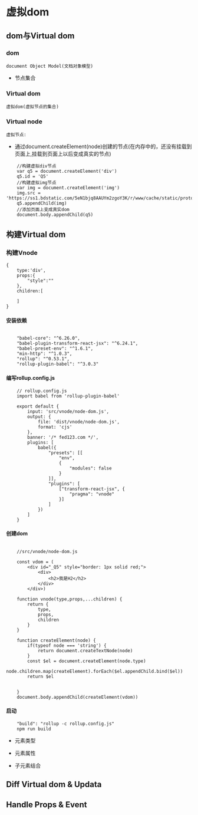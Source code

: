 # 虚拟dom

## dom与Virtual dom

### dom
    document Object Model(文档对象模型)
* 节点集合

### Virtual dom
    虚拟dom(虚拟节点的集合)
### Virtual node
    虚拟节点:
* 通过document.createElement(node)创建的节点(在内存中的，还没有挂载到页面上,挂载到页面上以后变成真实的节点)
    
```
    //构建虚拟div节点
    var q5 = document.createElement('div')
    q5.id = 'Q5'
    //构建虚拟img节点
    var img = document.createElement('img')
    img.src = 'https://ss1.bdstatic.com/5eN1bjq8AAUYm2zgoY3K/r/www/cache/static/protocol/https/home/img/qrcode/zbios_efde696.png'
    q5.appendChild(img)
    //添加页面上变成真实dom
    document.body.appendChild(q5)
```
## 构建Virtual dom

### 构建Vnode

```
{
    type:'div',
    props:{
        "style":""
    },
    children:[
        
    ]
}

```
#### 安装依赖
```

    "babel-core": "^6.26.0",
    "babel-plugin-transform-react-jsx": "^6.24.1",
    "babel-preset-env": "^1.6.1",
    "min-http": "^1.0.3",
    "rollup": "^0.53.1",
    "rollup-plugin-babel": "^3.0.3"
```
#### 编写rollup.config.js
```
    // rollup.config.js
    import babel from 'rollup-plugin-babel'

    export default {
        input: 'src/vnode/node-dom.js',
        output: {
            file: 'dist/vnode/node-dom.js',
            format: 'cjs'
        },
        banner: '/* fed123.com */',
        plugins: [
            babel({
                "presets": [[
                    "env",
                    {
                        "modules": false
                    }
                ]],
                "plugins": [
                    ["transform-react-jsx", {
                        "pragma": "vnode"
                    }]
                ]
            })
        ]
    }

```
#### 创建dom
```

    //src/vnode/node-dom.js

    const vdom = (
        <div id="_Q5" style="border: 1px solid red;">
            <div>
                <h2>我是H2</h2>
            </div>
        </div>)

    function vnode(type,props,...children) {
        return {
            type,
            props,
            children
        }
    } 

    function createElement(node) {
        if(typeof node === 'string') {
            return document.createTextNode(node)
        }
        const $el = document.createElement(node.type)
        node.children.map(createElement).forEach($el.appendChild.bind($el))
        return $el


    }
    document.body.appendChild(createElement(vdom))
```
#### 启动

```
    "build": "rollup -c rollup.config.js"
    npm run build

```
* 元素类型

* 元素属性

* 子元素结合

## Diff Virtual dom & Updata

## Handle Props & Event

